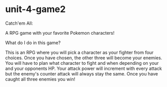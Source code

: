 # unit-4-game2
Catch'em All:

A RPG game with your favorite Pokemon characters!

What do I do in this game?

This is an RPG where you will pick a character as your fighter from four choices. Once you have chosen, the other three will become your enemies. You will have to plan what character to fight and when depending on your and your opponents HP. Your attack power will increment with every attack but the enemy's counter attack will always stay the same. Once you have caught all three enemies you win!